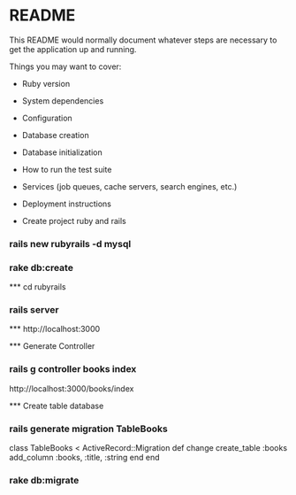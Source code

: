 # README

This README would normally document whatever steps are necessary to get the
application up and running.

Things you may want to cover:

* Ruby version

* System dependencies

* Configuration

* Database creation

* Database initialization

* How to run the test suite

* Services (job queues, cache servers, search engines, etc.)

* Deployment instructions

* Create project ruby and rails


### rails new rubyrails -d mysql
###  rake db:create 

*** cd rubyrails

###  rails server
*** http://localhost:3000

*** Generate Controller
### rails g controller books index

http://localhost:3000/books/index


*** Create table database
### rails generate migration TableBooks

 class TableBooks < ActiveRecord::Migration
	  def change
	    create_table :books
	    add_column :books, :title, :string
	  end
end

 ### rake db:migrate
